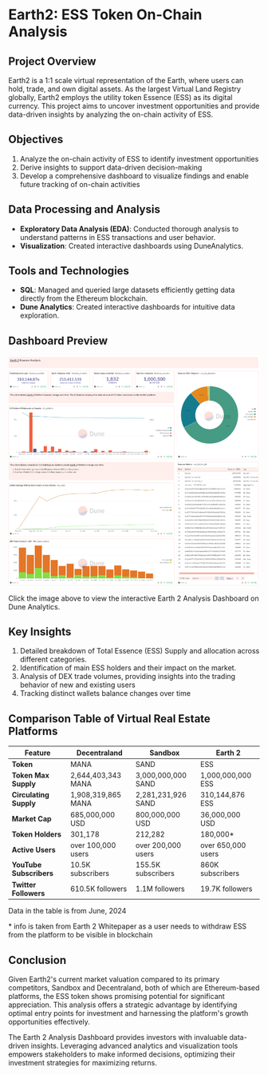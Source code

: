 # Earth2: ESS Token On-Chain Analysis

## Project Overview

Earth2 is a 1:1 scale virtual representation of the Earth, where users can hold, trade, and own digital assets. As the largest Virtual Land Registry globally, Earth2 employs the utility token Essence (ESS) as its digital currency. This project aims to uncover investment opportunities and provide data-driven insights by analyzing the on-chain activity of ESS.

## Objectives

1. Analyze the on-chain activity of ESS to identify investment opportunities
2. Derive insights to support data-driven decision-making
3. Develop a comprehensive dashboard to visualize findings and enable future tracking of on-chain activities

## Data Processing and Analysis

- **Exploratory Data Analysis (EDA)**: Conducted thorough analysis to understand patterns in ESS transactions and user behavior.
- **Visualization**: Created interactive dashboards using DuneAnalytics.

## Tools and Technologies

- **SQL**: Managed and queried large datasets efficiently getting data directly from the Ethereum blockchain.
- **Dune Analytics**: Created interactive dashboards for intuitive data exploration.

## Dashboard Preview

[![Earth 2 Investment Dashboard](https://github.com/Plishka/metaverse_analysis/blob/main/Earth%202%20Essence.png?raw=true)](https://dune.com/alex_pl/earth-2-essence)

Click the image above to view the interactive Earth 2 Analysis Dashboard on Dune Analytics.

## Key Insights

1. Detailed breakdown of Total Essence (ESS) Supply and allocation across different categories.
2. Identification of main ESS holders and their impact on the market.
3. Analysis of DEX trade volumes, providing insights into the trading behavior of new and existing users
4. Tracking distinct wallets balance changes over time

## Comparison Table of Virtual Real Estate Platforms

  | Feature                 | Decentraland           | Sandbox                | Earth 2                     |
  |-------------------------|------------------------|------------------------|-----------------------------|
  | **Token**               |         MANA           |         SAND           |         ESS                 |
  | **Token Max Supply**    |    2,644,403,343 MANA  |    3,000,000,000 SAND  |     1,000,000,000 ESS       |
  | **Circulating Supply**  |    1,908,319,865 MANA  |    2,281,231,926 SAND  |       310,144,876 ESS       |
  | **Market Cap**          |      685,000,000 USD   |      800,000,000 USD   |        36,000,000 USD       |
  | **Token Holders**       | 301,178                | 212,282                | 180,000*                    |
  | **Active Users**        | over 100,000 users     | over 200,000 users     | over 650,000 users          |
  | **YouTube Subscribers** | 10.5K subscribers      | 155.5K subscribers     | 860K subscribers            |
  | **Twitter Followers**   | 610.5K followers       | 1.1M followers         | 19.7K followers             |

Data in the table is from June, 2024

\* info is taken from Earth 2 Whitepaper as a user needs to withdraw ESS from the platform to be visible in blockchain

## Conclusion

Given Earth2's current market valuation compared to its primary competitors, Sandbox and Decentraland, both of which are Ethereum-based platforms, the ESS token shows promising potential for significant appreciation. This analysis offers a strategic advantage by identifying optimal entry points for investment and harnessing the platform's growth opportunities effectively.

The Earth 2 Analysis Dashboard provides investors with invaluable data-driven insights. Leveraging advanced analytics and visualization tools empowers stakeholders to make informed decisions, optimizing their investment strategies for maximizing returns.
